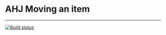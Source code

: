 # AHJ Moving an item
___

[![Build status](https://ci.appveyor.com/api/projects/status/y8ruadwh7qja5hjs?svg=true)](https://ci.appveyor.com/project/theart84/ahj-goblin-game)

